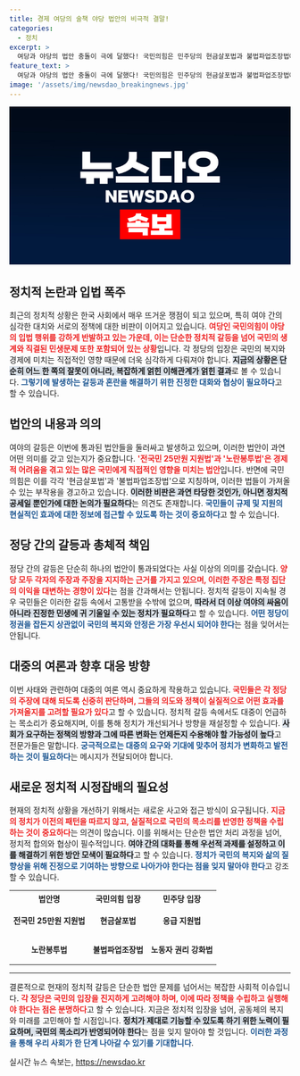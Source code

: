 ```yaml
---
title: 경제 여당의 술책 야당 법안의 비극적 결말!
categories:
  - 정치
excerpt: >
  여당과 야당의 법안 충돌이 극에 달했다! 국민의힘은 민주당의 현금살포법과 불법파업조장법에 대해 강력 반발하며 탄핵 선동을 경고했다. 서로의 책임 공방 속, 국회는 과연 어디로 흘러갈까?
feature_text: >
  여당과 야당의 법안 충돌이 극에 달했다! 국민의힘은 민주당의 현금살포법과 불법파업조장법에 대해 강력 반발하며 탄핵 선동을 경고했다. 서로의 책임 공방 속, 국회는 과연 어디로 흘러갈까?
image: '/assets/img/newsdao_breakingnews.jpg'
---
```


<p><img src="/assets/img/newsdao_breakingnews.jpg" alt="cryptoinkorea 속보" /></p>

<h2 data-ke-size="size26">정치적 논란과 입법 폭주</h2>

<p data-ke-size="size16">최근의 정치적 상황은 한국 사회에서 매우 뜨거운 쟁점이 되고 있으며, 특히 여야 간의 심각한 대치와 서로의 정책에 대한 비판이 이어지고 있습니다. <b><span style="color: #ee2323;">여당인 국민의힘이 야당의 입법 행위를 강하게 반발하고 있는 가운데, 이는 단순한 정치적 갈등을 넘어 국민의 생계와 직결된 민생문제 또한 포함되어 있는 상황</span></b>입니다. 각 정당의 입장은 국민의 복지와 경제에 미치는 직접적인 영향 때문에 더욱 심각하게 다뤄져야 합니다. <b><span style="background-color: #21538527;">지금의 상황은 단순히 어느 한 쪽의 잘못이 아니라, 복잡하게 얽힌 이해관계가 얽힌 결과</span></b>로 볼 수 있습니다. <b><span style="color: #1a5490;">그렇기에 발생하는 갈등과 혼란을 해결하기 위한 진정한 대화와 협상이 필요하다</span></b>고 할 수 있습니다.</p>

<h2 data-ke-size="size26">법안의 내용과 의의</h2>

<p data-ke-size="size16">여야의 갈등은 이번에 통과된 법안들을 둘러싸고 발생하고 있으며, 이러한 법안이 과연 어떤 의미를 갖고 있는지가 중요합니다. <b><span style="color: #ee2323;">'전국민 25만원 지원법'과 '노란봉투법'은 경제적 어려움을 겪고 있는 많은 국민에게 직접적인 영향을 미치는 법안</span></b>입니다. 반면에 국민의힘은 이를 각각 '현금살포법'과 '불법파업조장법'으로 지칭하며, 이러한 법들이 가져올 수 있는 부작용을 경고하고 있습니다. <b><span style="background-color: #21538527;">이러한 비판은 과연 타당한 것인가, 아니면 정치적 공세일 뿐인가에 대한 논의가 필요하다</span></b>는 의견도 존재합니다. <b><span style="color: #1a5490;">국민들이 규제 및 지원의 현실적인 효과에 대한 정보에 접근할 수 있도록 하는 것이 중요하다</span></b>고 할 수 있습니다.</p>

<h2 data-ke-size="size26">정당 간의 갈등과 총체적 책임</h2>

<p data-ke-size="size16">정당 간의 갈등은 단순히 하나의 법안이 통과되었다는 사실 이상의 의미를 갖습니다. <b><span style="color: #ee2323;">양당 모두 각자의 주장과 주장을 지지하는 근거를 가지고 있으며, 이러한 주장은 특정 집단의 이익을 대변하는 경향이 있다</span></b>는 점을 간과해서는 안됩니다. 정치적 갈등이 지속될 경우 국민들은 이러한 갈등 속에서 고통받을 수밖에 없으며, <b><span style="background-color: #21538527;">따라서 더 이상 여야의 싸움이 아니라 진정한 민생에 귀 기울일 수 있는 정치가 필요하다</span></b>고 할 수 있습니다. <b><span style="color: #1a5490;">어떤 정당이 정권을 잡든지 상관없이 국민의 복지와 안정은 가장 우선시 되어야 한다</span></b>는 점을 잊어서는 안됩니다.</p>

<h2 data-ke-size="size26">대중의 여론과 향후 대응 방향</h2>

<p data-ke-size="size16">이번 사태와 관련하여 대중의 여론 역시 중요하게 작용하고 있습니다. <b><span style="color: #ee2323;">국민들은 각 정당의 주장에 대해 되도록 신중히 판단하며, 그들의 의도와 정책이 실질적으로 어떤 효과를 가져올지를 고려할 필요가 있다</span></b>고 할 수 있습니다. 정치적 갈등 속에서도 대중이 언급하는 목소리가 중요해지며, 이를 통해 정치가 개선되거나 방향을 재설정할 수 있습니다. <b><span style="background-color: #21538527;">사회가 요구하는 정책의 방향과 그에 따른 변화는 언제든지 수용해야 할 가능성이 높다</span></b>고 전문가들은 말합니다. <b><span style="color: #1a5490;">궁극적으로는 대중의 요구와 기대에 맞추어 정치가 변화하고 발전하는 것이 필요하다</span></b>는 메시지가 전달되어야 합니다.</p>

<h2 data-ke-size="size26">새로운 정치적 시정잡배의 필요성</h2>

<p data-ke-size="size16">현재의 정치적 상황을 개선하기 위해서는 새로운 사고와 접근 방식이 요구됩니다. <b><span style="color: #ee2323;">지금의 정치가 이전의 패턴을 따르지 않고, 실질적으로 국민의 목소리를 반영한 정책을 수립하는 것이 중요하다</span></b>는 의견이 많습니다. 이를 위해서는 단순한 법안 처리 과정을 넘어, 정치적 합의와 협상이 필수적입니다. <b><span style="background-color: #21538527;">여야 간의 대화를 통해 우선적 과제를 설정하고 이를 해결하기 위한 방안 모색이 필요하다</span></b>고 할 수 있습니다. <b><span style="color: #1a5490;">정치가 국민의 복지와 삶의 질 향상을 위해 진정으로 기여하는 방향으로 나아가야 한다는 점을 잊지 말아야 한다</span></b>고 강조할 수 있습니다.</p>

<table>
    <tr>
        <th style="text-align: center;">법안명</th>
        <th style="text-align: center;">국민의힘 입장</th>
        <th style="text-align: center;">민주당 입장</th>
    </tr>
    <tr>
        <td style="text-align: center; height: 47px;"><b>전국민 25만원 지원법</b></td>
        <td style="text-align: center; height: 47px;"><b>현금살포법</b></td>
        <td style="text-align: center; height: 47px;"><b>응급 지원법</b></td>
    </tr>
    <tr>
        <td style="text-align: center; height: 47px;"><b>노란봉투법</b></td>
        <td style="text-align: center; height: 47px;"><b>불법파업조장법</b></td>
        <td style="text-align: center; height: 47px;"><b>노동자 권리 강화법</b></td>
    </tr>
</table>

<hr />

<p data-ke-size="size16">결론적으로 현재의 정치적 갈등은 단순한 법안 문제를 넘어서는 복잡한 사회적 이슈입니다. <b><span style="color: #ee2323;">각 정당은 국민의 입장을 진지하게 고려해야 하며, 이에 따라 정책을 수립하고 실행해야 한다는 점은 분명하다</span></b>고 할 수 있습니다. 지금은 정치적 입장을 넘어, 공동체의 복지와 미래를 고민해야 할 시점입니다. <b><span style="background-color: #21538527;">정치가 제대로 기능할 수 있도록 하기 위한 노력이 필요하며, 국민의 목소리가 반영되어야 한다</span></b>는 점을 잊지 말아야 할 것입니다. <b><span style="color: #1a5490;">이러한 과정을 통해 우리 사회가 한 단계 나아갈 수 있기를 기대합니다</span></b>.</p>
실시간 뉴스 속보는, <a href="https://newsdao.kr" rel="dofollow">https://newsdao.kr</a>


